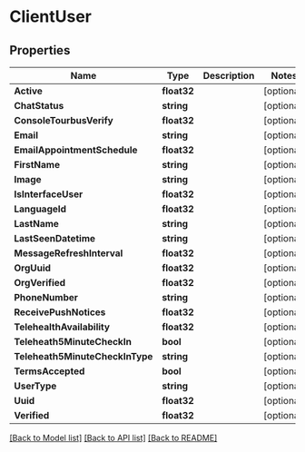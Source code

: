 # ClientUser

## Properties

Name | Type | Description | Notes
------------ | ------------- | ------------- | -------------
**Active** | **float32** |  | [optional] 
**ChatStatus** | **string** |  | [optional] 
**ConsoleTourbusVerify** | **float32** |  | [optional] 
**Email** | **string** |  | [optional] 
**EmailAppointmentSchedule** | **float32** |  | [optional] 
**FirstName** | **string** |  | [optional] 
**Image** | **string** |  | [optional] 
**IsInterfaceUser** | **float32** |  | [optional] 
**LanguageId** | **float32** |  | [optional] 
**LastName** | **string** |  | [optional] 
**LastSeenDatetime** | **string** |  | [optional] 
**MessageRefreshInterval** | **float32** |  | [optional] 
**OrgUuid** | **float32** |  | [optional] 
**OrgVerified** | **float32** |  | [optional] 
**PhoneNumber** | **string** |  | [optional] 
**ReceivePushNotices** | **float32** |  | [optional] 
**TelehealthAvailability** | **float32** |  | [optional] 
**Teleheath5MinuteCheckIn** | **bool** |  | [optional] 
**Teleheath5MinuteCheckInType** | **string** |  | [optional] 
**TermsAccepted** | **bool** |  | [optional] 
**UserType** | **string** |  | [optional] 
**Uuid** | **float32** |  | [optional] 
**Verified** | **float32** |  | [optional] 

[[Back to Model list]](../README.md#documentation-for-models) [[Back to API list]](../README.md#documentation-for-api-endpoints) [[Back to README]](../README.md)


